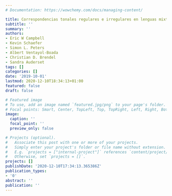 ```yaml
---
# Documentation: https://wowchemy.com/docs/managing-content/

title: Correspondencias tonales regulares e irregulares en lenguas mixtecas de California
subtitle: ''
summary: ''
authors:
- Eric W Campbell
- Kevin Schaefer
- Simon L. Peters
- Albert Ventayol-Boada
- Christian D. Brendel
- Sandra Auderset
tags: []
categories: []
date: '2019-10-01'
lastmod: 2020-12-10T18:34:13+01:00
featured: false
draft: false

# Featured image
# To use, add an image named `featured.jpg/png` to your page's folder.
# Focal points: Smart, Center, TopLeft, Top, TopRight, Left, Right, BottomLeft, Bottom, BottomRight.
image:
  caption: ''
  focal_point: ''
  preview_only: false

# Projects (optional).
#   Associate this post with one or more of your projects.
#   Simply enter your project's folder or file name without extension.
#   E.g. `projects = ["internal-project"]` references `content/project/deep-learning/index.md`.
#   Otherwise, set `projects = []`.
projects: []
publishDate: '2020-12-10T17:34:13.365386Z'
publication_types:
- '0'
abstract: ''
publication: ''
---
```

